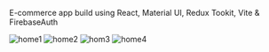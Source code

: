 E-commerce app build using React, Material UI, Redux Tookit, Vite & FirebaseAuth

![home1](https://github.com/varunn76/E-Commerce-App/assets/72183609/694046be-e9c0-4cbc-b61e-2a6471c7547f)
![home2](https://github.com/varunn76/E-Commerce-App/assets/72183609/2a1d2783-e747-4c1f-ac28-f8b68bcb4de7)
![hom3](https://github.com/varunn76/E-Commerce-App/assets/72183609/dc705841-15ce-45d7-be59-fd2a3b6ebe1c)
![home4](https://github.com/varunn76/E-Commerce-App/assets/72183609/81adcbf3-ee5e-4341-b1f5-4e2f84e93ae2)
